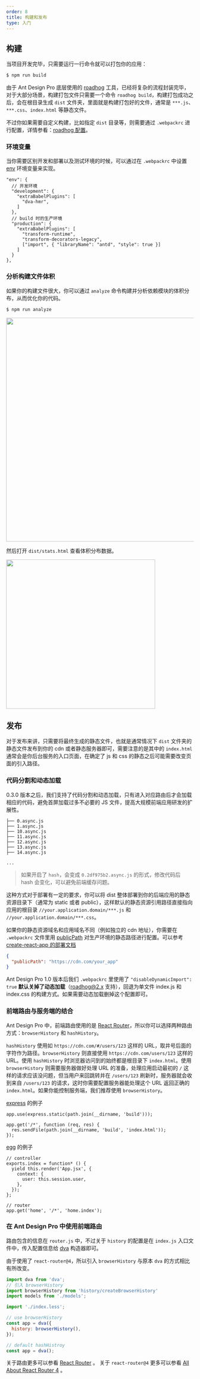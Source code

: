 ```yaml
---
order: 8
title: 构建和发布
type: 入门
---
```


## 构建

当项目开发完毕，只需要运行一行命令就可以打包你的应用：

```bash
$ npm run build
```

由于 Ant Design Pro 底层使用的 [roadhog](https://github.com/sorrycc/roadhog) 工具，已经将复杂的流程封装完毕，对于大部分场景，构建打包文件只需要一个命令 `roadhog build`，构建打包成功之后，会在根目录生成 `dist` 文件夹，里面就是构建打包好的文件，通常是 `***.js`、`***.css`、`index.html` 等静态文件。

不过你如果需要自定义构建，比如指定 `dist` 目录等，则需要通过 `.webpackrc` 进行配置，详情参看：[roadhog 配置](https://github.com/sorrycc/roadhog#配置)。

### 环境变量

当你需要区别开发和部署以及测试环境的时候，可以通过在 `.webpackrc` 中设置 [env](https://github.com/sorrycc/roadhog#env) 环境变量来实现。

```
"env": {
  // 开发环境
  "development": {
    "extraBabelPlugins": [
      "dva-hmr",
    ]
  },
  // build 时的生产环境
  "production": {
    "extraBabelPlugins": [
      "transform-runtime",
      "transform-decorators-legacy",
      ["import", { "libraryName": "antd", "style": true }]
    ]
  }
},
```

### 分析构建文件体积

如果你的构建文件很大，你可以通过 `analyze` 命令构建并分析依赖模块的体积分布，从而优化你的代码。

```bash
$ npm run analyze
```

<img src="https://gw.alipayobjects.com/zos/rmsportal/jibuOPHTyWMpMGvrlFDl.png" width="600" />

然后打开 `dist/stats.html` 查看体积分布数据。

<img src="https://gw.alipayobjects.com/zos/rmsportal/sjzZbbsgthNtruKKHbiG.png" width="400" />

## 发布

对于发布来讲，只需要将最终生成的静态文件，也就是通常情况下 `dist` 文件夹的静态文件发布到你的 cdn 或者静态服务器即可，需要注意的是其中的 `index.html` 通常会是你后台服务的入口页面，在确定了 js 和 css 的静态之后可能需要改变页面的引入路径。

### 代码分割和动态加载

0.3.0 版本之后，我们支持了代码分割和动态加载，只有进入对应路由后才会加载相应的代码，避免首屏加载过多不必要的 JS 文件，提高大规模前端应用研发的扩展性。

```
├── 0.async.js
├── 1.async.js
├── 10.async.js
├── 11.async.js
├── 12.async.js
├── 13.async.js
├── 14.async.js

...
```

> 如果开启了 `hash`，会变成 `0.2df975b2.async.js` 的形式，修改代码后 hash 会变化，可以避免前端缓存问题。

这种方式对于部署有一定的要求，你可以将 dist 整体部署到你的后端应用的静态资源目录下（通常为 static 或者 public），这样默认的静态资源引用路径直接指向应用的根目录 `//your.application.domain/***.js` 和 `//your.application.domain/***.css`。

如果你的静态资源域名和应用域名不同（例如独立的 cdn 地址），你需要在 `.webpackrc` 文件里用 [publicPath](https://github.com/sorrycc/roadhog#publicpath) 对生产环境的静态路径进行配置。可以参考 [create-react-app 的部署文档](https://github.com/facebookincubator/create-react-app/blob/master/packages/react-scripts/template/README.md#deployment)

```json
{
  "publicPath": "https://cdn.com/your_app"
}
```

Ant Design Pro 1.0 版本后我们 `.webpackrc` 里使用了 `"disableDynamicImport": true` **默认关掉了动态加载**（roadhog@2.x 支持），回退为单文件 index.js 和 index.css 的构建方式。如果需要动态加载删掉这个配置即可。

### 前端路由与服务端的结合

Ant Design Pro 中，前端路由使用的是 [React Router](https://github.com/ReactTraining/react-router)，所以你可以选择两种路由方式：`browserHistory` 和 `hashHistory`。

`hashHistory` 使用如 `https://cdn.com/#/users/123` 这样的 URL，取井号后面的字符作为路径。`browserHistory` 则直接使用 `https://cdn.com/users/123` 这样的 URL。使用 `hashHistory` 时浏览器访问到的始终都是根目录下 `index.html`。使用 `browserHistory` 则需要服务器做好处理 URL 的准备，处理应用启动最初的 `/` 这样的请求应该没问题，但当用户来回跳转并在 `/users/123` 刷新时，服务器就会收到来自 `/users/123` 的请求，这时你需要配置服务器能处理这个 URL 返回正确的 `index.html`。如果你能控制服务端，我们推荐使用 `browserHistory`。

[express](http://expressjs.com/) 的例子
```
app.use(express.static(path.join(__dirname, 'build')));

app.get('/*', function (req, res) {
  res.sendFile(path.join(__dirname, 'build', 'index.html'));
});
```

[egg](https://eggjs.org/) 的例子
```
// controller
exports.index = function* () {
  yield this.render('App.jsx', {
    context: {
      user: this.session.user,
    },
  });
};

// router
app.get('home', '/*', 'home.index');
```

### 在 Ant Design Pro 中使用前端路由

路由包含的信息在 `router.js` 中，不过关于 `history` 的配置是在 `index.js` 入口文件中，传入配置信息给 [dva](https://github.com/dvajs/dva/blob/master/docs/API_zh-CN.md#dva-api) 构造器即可。

由于使用了 `react-router@4`，所以引入 `browserHistory` 与原本 `dva` 的方式相比有所改变。

```jsx
import dva from 'dva';
// 引入 browserHistory
import browserHistory from 'history/createBrowserHistory'
import models from './models';

import './index.less';

// use browserHistory
const app = dva({
  history: browserHistory(),
});

// default hashHistroy
const app = dva();
```

关于路由更多可以参看 [React Router](https://github.com/ReactTraining/react-router) 。
关于 `react-router@4` 更多可以参看 [All About React Router 4](https://css-tricks.com/react-router-4/) 。
